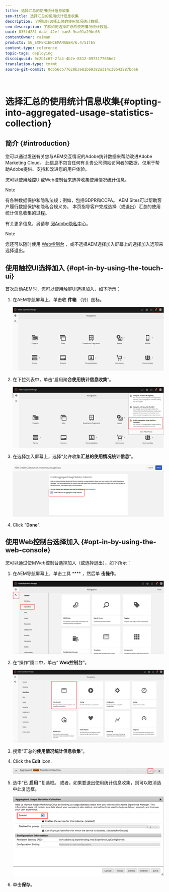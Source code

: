```yaml
---
title: 选择汇总的使用统计信息收集
seo-title: 选择汇总的使用统计信息收集
description: 了解如何选择汇总的使用情况统计数据。
seo-description: 了解如何选择汇总的使用情况统计数据。
uuid: 835fd281-da4f-42ef-bae8-9ca91a29bc65
contentOwner: raiman
products: SG_EXPERIENCEMANAGER/6.4/SITES
content-type: reference
topic-tags: deploying
discoiquuid: 0c2b1c67-2fa4-4b2e-8512-0973177656e2
translation-type: tm+mt
source-git-commit: 0db56cb77628b3e81b69382a314c30b43887bde6

---
```



# 选择汇总的使用统计信息收集{#opting-into-aggregated-usage-statistics-collection}

## 简介 {#introduction}

您可以通过发送有关您与AEM交互情况的Adobe统计数据来帮助改进Adobe Marketing Cloud。 此信息不包含任何有关贵公司网站访问者的数据，仅用于帮助Adobe提供、支持和改进您的用户体验。

您可以使用触控UI或Web控制台来选择收集使用情况统计信息。

>[!NOTE]
>
>有各种数据保护和隐私法规；例如，包括GDPR和CCPA。 AEM Sites可以帮助客户履行数据保护和隐私合规义务。 本页指导客户完成选择（或退出）汇总的使用统计信息收集的过程。
>
>有关更多信息，另请参 [阅Adobe隐私中心](https://www.adobe.com/privacy.html)。

>[!NOTE]
>
>您还可以随时使用 [Web控制台](/help/sites-deploying/opt-in-aggregated-usage-statistics.md#opt-in-by-using-the-web-console) ，或不选择AEM选择加入屏幕上的选择加入选项来选择退出。

## 使用触控UI选择加入 {#opt-in-by-using-the-touch-ui}

首次启动AEM时，您可以使用触屏UI选择加入，如下所示：

1. 在AEM导航屏幕上，单击收 **件箱** （铃）图标。

   ![usage_statistics导航屏幕](assets/usage_statisticsnavigationscreen.png)

1. 在下拉列表中，单击“启用聚&#x200B;**合使用统计信息收集**”。

   ![usage_statistics导航屏幕2](assets/usage_statisticsnavigationscreen2.png)

1. 在选择加入屏幕上，选择“允许收集&#x200B;**汇总的使用情况统计信息**”。

   ![usage_statisticssopt_inscreen](assets/usage_statisticsopt-inscreen.png)

1. Click &quot;**Done**&quot;.

## 使用Web控制台选择加入 {#opt-in-by-using-the-web-console}

您可以通过使用Web控制台选择加入（或选择退出），如下所示：

1. 在AEM导航屏幕上，单击工具 **** ，然后单 **击操作**。

   ![usage_statisticssdashboard](assets/usage_statisticsopsdashboard.png)

1. 在“操作”窗口中，单击“ **Web控制台”**。

   ![usage_statisticswebconsole](assets/usage_statisticswebconsole.png)

1. 搜索“汇总的&#x200B;**使用情况统计信息收集**”。
1. Click the **Edit** icon.

   ![usage_statistics集合edit](assets/usage_statisticscollectionedit.png)

1. 选中“已 **启用** ”复选框。 或者，如果要退出使用统计信息收集，则可以取消选中此复选框。

   ![usage_statisticsselect](assets/usage_statisticsselect.png)

1. 单击&#x200B;**保存**。

